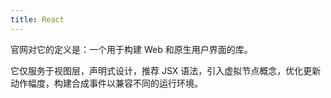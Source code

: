 ```yaml
---
title: React
---
```


官网对它的定义是：一个用于构建 Web 和原生用户界面的库。

它仅服务于视图层，声明式设计，推荐 JSX 语法，引入虚拟节点概念，优化更新动作幅度，构建合成事件以兼容不同的运行环境。
